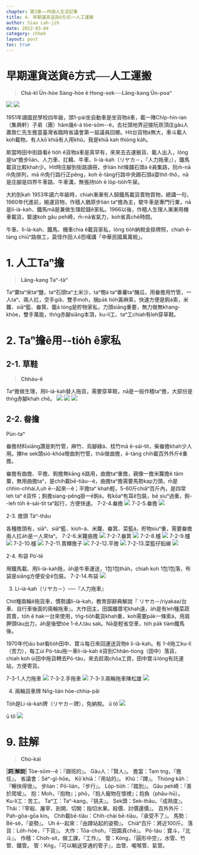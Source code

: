 ```yaml
---
chapter: 第3章——作田人生活記事
title: 4. 早期運貨送貨ê方式──人工運搬
author: Siau Lah-jih
date: 2022-03-04
category: chheh
layout: post
toc: true
---
```


# 早期運貨送貨ê方式──人工運搬
> **Chá-kî Ūn-hòe Sàng-hòe ê Hong-sek──Lâng-kang Ūn-poaⁿ**

![](../too5/07/7-0-1.蕭平治作者.jpg)
![](../too5/07/7-0-2.蕭平治蕭興森.jpg)

1951年讀國民學校四年級，頭1-pái坐自動車是坐貨物á車，載一陣Chi̍p-hin-ian（集興軒）子弟（團）hâm幾ê-á tòe-sōm--ê，去社頭地界迎接阮崁頂庄gâu人蕭敦仁先生擔當臺灣省臨時省議會第一屆議員回鄉。Hit台貨物á無大，車斗載人koh載物，有人kō͘ khiā有人用khû，我是khiā kah thiòng ka̍h。

斯當時田中街路看ē tio̍h ê貨物á車是真罕有，來來去去運搬貨、載人出入，lóng是taⁿ擔步lián、人力車、扛轎、牛車、li-ià-kah（リヤカ－，『人力拖車』），鐵馬載貨比較khah少。Hit時庄腳到街路讀冊，步lián hit條舖石頭á ê員集路，阮m̄-nā m̄免排列，mā m̄免行路行正pêng，koh ē-tàng行路中央踢石頭á耍thit-thô，nā是庄腳是四界牛車路、牛車溝，無張持to̍h ē lo̍p-tio̍h牛屎。

大約到kah 1953年讀六年級時，chiah漸漸有人騎鐵馬載貨賣物買物，總講一句，1960年代進前，搬運貨物，作穡人猶原步lián taⁿ擔為主，駛牛車是專門行業，nā是li-ià-kah、鐵馬mā是兼做生理趁錢ê家私。1966以後，作穡人生理人漸漸用機車載貨，緊速koh gâu peh崎，m̄-nā省氣力，koh省真chē時間。

牛車、li-ià-kah、鐵馬、機車chia ê載貨家私，lóng tio̍h納稅金掛牌照，chiah ē-tàng chiūⁿ路做工，莫怪作田人ē怨嘆講「中華民國萬萬稅」。

# 1. 人工Taⁿ擔
> **Lâng-kang Taⁿ-tàⁿ**

Taⁿ粟taⁿ米taⁿ鹽，taⁿ石頭taⁿ土米沙，taⁿ匏á taⁿ番薯taⁿ醃瓜，用畚擔用竹管，一人taⁿ、兩人扛，空手giâ、雙手mo͘h，捆pa̍k tio̍h黃麻索，快速方便是鉤á索，米籮、siāⁿ籃、畚箕、籠á lóng是貯物家私，力頭siāng重要，無力做無khang-khòe，雙手萬能，thǹg赤腳siāng本頂，ku-lí工、taⁿ工chiah有leh穿草鞋。

# 2. Taⁿ擔ē用--tio̍h ê家私

## 2-1. 草鞋
> **Chháu-ê**

Taⁿ擔做生理，用li-iá-kah替人拖貨，需要穿草鞋，nā是一般作穡taⁿ擔，大部份是thǹg赤腳khah chē。
![](../too5/07/7-2-1.草鞋.jpg)
![](../too5/07/7-2-2.草鞋竹塘.jpg)
![](../too5/07/7-2-3.草鞋工具.jpg)

## 2-2. 畚擔
Pùn-taⁿ

畚擔材料siāng讚是刺竹管，麻竹、烏腳綠á、桂竹mā ē-sái-tit，柴畚擔khah少人用。揀he sek頭sió-khóa彎曲刺竹管，thâi做曲擔，ē-tàng chih載百外外斤ê重擔。

畚擔有曲擔、平擔、鉤擔無kāng ê路用，曲擔taⁿ重擔，親像一擔米籮擔ê tâm粟，無用曲擔taⁿ，是chih載bē-tiâu--ê，曲擔taⁿ擔需要馬勢kap力頭，m̄是chhìn-chhái人uh ē--起來--ê；平擔taⁿ khah輕，5-60斤chiâⁿ百斤內，是四常leh taⁿ ê貨件；鉤擔siang-pêng掛一ê鉤á，有kōaⁿ有耳ê包裝，bē siuⁿ過重，鉤--leh to̍h ē-sái-tit taⁿ起行，方便快速。
7-2-4.畚擔
![](../too5/07/檔.jpg)
7-2-5.畚擔
![](../too5/07/檔.jpg)



2-3. 擔頭
Tàⁿ-thâu

各種擔頭有，siāⁿ、siāⁿ籃、kioh-á、米籮、畚箕、菜籃á，貯物siuⁿ重，需要畚擔兩人扛a̍h是一人來taⁿ。
7-2-6.米籮曲擔
![](../too5/07/檔.jpg) 
7-2-7.畚箕
![](../too5/07/檔.jpg)
7-2-8.𣛮
![](../too5/07/檔.jpg) 
7-2-9.𣛮
![](../too5/07/檔.jpg)
7-2-10.𣛮
![](../too5/07/檔.jpg)
7-2-11.賣粿擔子
![](../too5/07/檔.jpg) 
7-2-12.平擔
![](../too5/07/檔.jpg)
7-2-13.菜籃仔鉛線
![](../too5/07/檔.jpg)


2-4. 布袋
Pò͘-tē

用鐵馬載、用li-ià-kah拖，a̍h是牛車運送，1包1包tha̍h，chiah koh 1包1包落，布袋是siāng方便安全ê包裝。
7-2-14.布袋
![](../too5/07/檔.jpg)


3. Li-ià-kah（リヤカ－）──『人力拖車』

Chit種兩輪ê拖貨車，慣勢講li-ià-kah，教育部辭典解說『 リヤカ－/riyakaa/台車、自行車後面的兩輪拖車』。大作田主，田園離厝宅khah遠，a̍h是有leh種菜蔬買賣，to̍h ē hak一台來使用，tn̄g-tio̍h載貨khah重，koh需要pa̍k一條索á，用肩胛頭tàu出力，a̍h是後壁tòe 1-ê人tàu sak。Nā是輕省空車，to̍h pa̍k tiàm鐵馬後。

1970年代iáu bat看tio̍h田中、寶斗每日來回運送貨物ê li-ià-kah。有 1-ê拖工ku-lí（苦力），每工ùi Pó-táu拖一車li-ià-kah ê貨到Chhân-tiong（田中）落貨，chiah koh ùi田中拖貨轉去Pó-táu，來去趁兩chōa工資，田中寶斗lóng有託運站，方便寄貨。

7-3-1.人力拖車
![](../too5/07/檔.jpg)
7-3-2.手拖車
![](../too5/07/檔.jpg)
7-3-3.兩輪拖車陳松雄
![](../too5/07/檔.jpg)

4. 兩輪貨車牌
Nn̄g-lián hòe-chhia-pâi

To̍h是Li-ià-kah牌（リヤカ－牌），免納稅。
ū tô͘
![](../too5/07/檔.jpg)

ū tô͘
![](../too5/07/檔.jpg)

# 9. 註解
> **Chù-kái**

|**詞**|**解說**|
Tòe-sōm--ê：『跟班的』。
Gâu人：『賢人』。
擔當：Tam tng，『擔任』。
省議會：Séⁿ-gī-hōe。
Kō͘ khiā：『用站的』。
Khû：『蹲』。
Thiòng ka̍h：『暢快得很』。
步lián：Pō͘-lián，『步行』。
Lo̍p-tio̍h：『踏到』。
Gâu peh崎：『善於爬坡』。
抱：Mo͘h，『抱物』；phō，『抱人寵物在懷裡』；抱負（phāu-hū）。
Ku-lí工：苦工。
Taⁿ工：Taⁿ-kang，『挑夫』。
Sek頭：Sek-thâu，『成熟度』。
Thâi：『宰殺、屠宰、剖開、切開：指切水果。殺價、討價還價』。
百外外斤：Pah-gŏa-gōa kin。
Chih載bē-tiâu：Chih-chài bē-tiāu，『承受不了』。
馬勢：Bé-sè，『姿勢』。
Uh ē--起來：『由蹲站起的姿勢』。
Chiâⁿ百斤：將近100斤。
落貨：Lo̍h-hòe，『下貨』。
大作：Tōa-choh，『田園真chē』。
Pó-táu：寶斗，『北斗』。
作穡：Choh-sit，做工課，『工作』。
管：Kóng，『圓形中空』，水管、竹管、鐵管。
管：Kńg，『可以輸送穿通的管子』，血管、嚨喉管、氣管。
